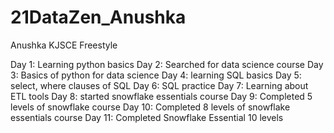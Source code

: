 # 21DataZen_Anushka
Anushka
KJSCE
Freestyle

Day 1: Learning python basics 
Day 2: Searched for data science course
Day 3: Basics of python for data science
Day 4: learning SQL basics
Day 5: select, where clauses of SQL
Day 6: SQL practice
Day 7: Learning about ETL tools
Day 8: started snowflake essentials course
Day 9: Completed 5 levels of snowflake course
Day 10: Completed 8 levels of snowflake essentials course
Day 11: Completed Snowflake Essential 10 levels

